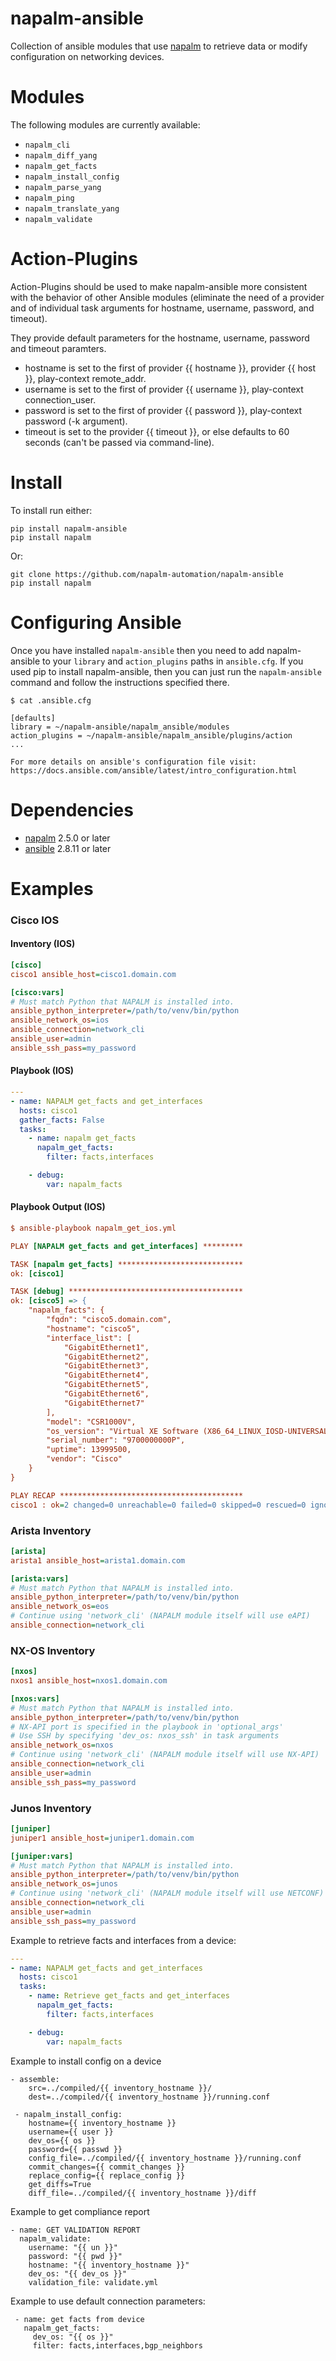 # napalm-ansible

Collection of ansible modules that use [napalm](https://github.com/napalm-automation/napalm) to retrieve data or modify configuration on networking devices.

Modules
=======

The following modules are currently available:

- ``napalm_cli``
- ``napalm_diff_yang``
- ``napalm_get_facts``
- ``napalm_install_config``
- ``napalm_parse_yang``
- ``napalm_ping``
- ``napalm_translate_yang``
- ``napalm_validate``

Action-Plugins
=======

Action-Plugins should be used to make napalm-ansible more consistent with the behavior of other Ansible modules (eliminate the need of a provider and of individual task arguments for hostname, username, password, and timeout).

They provide default parameters for the hostname, username, password and timeout paramters.
* hostname is set to the first of provider {{ hostname }}, provider {{ host }}, play-context remote_addr.
* username is set to the first of provider {{ username }}, play-context connection_user.
* password is set to the first of provider {{ password }}, play-context password (-k argument).
* timeout is set to the provider {{ timeout }}, or else defaults to 60 seconds (can't be passed via command-line).

Install
=======

To install run either:

```
pip install napalm-ansible
pip install napalm
```

Or:

```
git clone https://github.com/napalm-automation/napalm-ansible
pip install napalm
```

Configuring Ansible
===================

Once you have installed ``napalm-ansible`` then you need to add napalm-ansible to your ``library`` and ``action_plugins`` paths in ``ansible.cfg``. If you used pip to install napalm-ansible, then you can just run the ``napalm-ansible`` command and follow the instructions specified there.

```
$ cat .ansible.cfg

[defaults]
library = ~/napalm-ansible/napalm_ansible/modules
action_plugins = ~/napalm-ansible/napalm_ansible/plugins/action
...

For more details on ansible's configuration file visit:
https://docs.ansible.com/ansible/latest/intro_configuration.html
```

Dependencies
=======
* [napalm](https://github.com/napalm-automation/napalm) 2.5.0 or later
* [ansible](https://github.com/ansible/ansible) 2.8.11 or later


Examples
=======

### Cisco IOS 

#### Inventory (IOS)

```INI
[cisco]
cisco1 ansible_host=cisco1.domain.com

[cisco:vars]
# Must match Python that NAPALM is installed into.
ansible_python_interpreter=/path/to/venv/bin/python
ansible_network_os=ios
ansible_connection=network_cli
ansible_user=admin
ansible_ssh_pass=my_password
```

#### Playbook (IOS)

```YAML
---
- name: NAPALM get_facts and get_interfaces
  hosts: cisco1
  gather_facts: False
  tasks:
    - name: napalm get_facts
      napalm_get_facts:
        filter: facts,interfaces

    - debug:
        var: napalm_facts
```

#### Playbook Output (IOS)

```INI
$ ansible-playbook napalm_get_ios.yml

PLAY [NAPALM get_facts and get_interfaces] *********

TASK [napalm get_facts] ****************************
ok: [cisco1]

TASK [debug] ***************************************
ok: [cisco5] => {
    "napalm_facts": {
        "fqdn": "cisco5.domain.com",
        "hostname": "cisco5",
        "interface_list": [
            "GigabitEthernet1",
            "GigabitEthernet2",
            "GigabitEthernet3",
            "GigabitEthernet4",
            "GigabitEthernet5",
            "GigabitEthernet6",
            "GigabitEthernet7"
        ],
        "model": "CSR1000V",
        "os_version": "Virtual XE Software (X86_64_LINUX_IOSD-UNIVERSALK9-M), Version 16.9.3, RELEASE SOFTWARE (fc2)",
        "serial_number": "9700000000P",
        "uptime": 13999500,
        "vendor": "Cisco"
    }
}

PLAY RECAP *****************************************
cisco1 : ok=2 changed=0 unreachable=0 failed=0 skipped=0 rescued=0 ignored=0   

```


### Arista Inventory

```INI
[arista]
arista1 ansible_host=arista1.domain.com

[arista:vars]
# Must match Python that NAPALM is installed into.
ansible_python_interpreter=/path/to/venv/bin/python
ansible_network_os=eos
# Continue using 'network_cli' (NAPALM module itself will use eAPI)
ansible_connection=network_cli
```

### NX-OS Inventory

```INI
[nxos]
nxos1 ansible_host=nxos1.domain.com

[nxos:vars]
# Must match Python that NAPALM is installed into.
ansible_python_interpreter=/path/to/venv/bin/python
# NX-API port is specified in the playbook in 'optional_args'
# Use SSH by specifying 'dev_os: nxos_ssh' in task arguments
ansible_network_os=nxos
# Continue using 'network_cli' (NAPALM module itself will use NX-API)
ansible_connection=network_cli
ansible_user=admin
ansible_ssh_pass=my_password
```

### Junos Inventory

```INI
[juniper]
juniper1 ansible_host=juniper1.domain.com

[juniper:vars]
# Must match Python that NAPALM is installed into.
ansible_python_interpreter=/path/to/venv/bin/python
ansible_network_os=junos
# Continue using 'network_cli' (NAPALM module itself will use NETCONF)
ansible_connection=network_cli
ansible_user=admin
ansible_ssh_pass=my_password
```

Example to retrieve facts and interfaces from a device:

```YAML
---
- name: NAPALM get_facts and get_interfaces
  hosts: cisco1
  tasks:
    - name: Retrieve get_facts and get_interfaces
      napalm_get_facts:
        filter: facts,interfaces

    - debug:
        var: napalm_facts
```

Example to install config on a device

```
- assemble:
    src=../compiled/{{ inventory_hostname }}/
    dest=../compiled/{{ inventory_hostname }}/running.conf

 - napalm_install_config:
    hostname={{ inventory_hostname }}
    username={{ user }}
    dev_os={{ os }}
    password={{ passwd }}
    config_file=../compiled/{{ inventory_hostname }}/running.conf
    commit_changes={{ commit_changes }}
    replace_config={{ replace_config }}
    get_diffs=True
    diff_file=../compiled/{{ inventory_hostname }}/diff
```

Example to get compliance report
```
- name: GET VALIDATION REPORT
  napalm_validate:
    username: "{{ un }}"
    password: "{{ pwd }}"
    hostname: "{{ inventory_hostname }}"
    dev_os: "{{ dev_os }}"
    validation_file: validate.yml
```

Example to use default connection parameters:
```
 - name: get facts from device
   napalm_get_facts:
     dev_os: "{{ os }}"
     filter: facts,interfaces,bgp_neighbors
```
